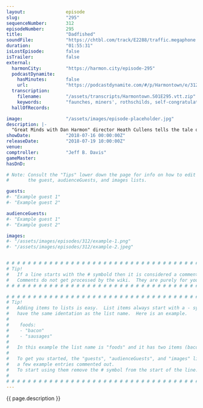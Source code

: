 ```yaml
---
layout:               episode
slug:                 "295"
sequenceNumber:       312
episodeNumber:        295
title:                "Dadfished"
soundFile:            "https://chtbl.com/track/E2288/traffic.megaphone.fm/STA8868028924.mp3?updated=1596851865"
duration:             "01:55:31"
isLostEpisode:        false
isTrailer:            false
external:
  harmonCity:         "https://harmon.city/episode-295"
  podcastDynamite:
    hasMinutes:       false
    url:              "https://podcastdynamite.com/#/p/Harmontown/e/312/295"
  transcription:
    filename:         "/assets/transcripts/Harmontown.S01E295.vtt.zip"
    keywords:         "faunches, miners', rothschilds, self-congratulatory, seligman, silverlake, hyundai, beatty, edie, heath, amin, cullen, glen, pigeons, carrier, warren, gratification, optimism, bureau, reread, dispute, hula, mining, slashed, departed"
  hallOfRecords:      

image:                "/assets/images/episode-placeholder.jpg"
description: |-
  "Great Minds with Dan Harmon" director Heath Cullens tells the tale of how he accidentally convinced Dan that he's Dan's father. Brandon Johnson is our comptroller and Steve Levy joins for a return to role playing.
showDate:             "2018-07-16 00:00:00Z"
releaseDate:          "2018-07-19 10:00:00Z"
venue:                
comptroller:          "Jeff B. Davis"
gameMaster:           
hasDnD:               

# Note: Consult the "Tips" lower down the page for info on how to edit
#       the guest, audienceGuests, and images lists.

guests:
#- "Example guest 1"
#- "Example guest 2"

audienceGuests:
#- "Example guest 1"
#- "Example guest 2"

images:
#- "/assets/images/episodes/312/example-1.png"
#- "/assets/images/episodes/312/example-2.jpeg"


# # # # # # # # # # # # # # # # # # # # # # # # # # # # # # # # # # # # # # # # # # # # #
# Tip!
#   If a line starts with the # symbold then it is considered a comment.
#   Comments do not get processed by the wiki.  They are purely for your information.
# # # # # # # # # # # # # # # # # # # # # # # # # # # # # # # # # # # # # # # # # # # # #

# # # # # # # # # # # # # # # # # # # # # # # # # # # # # # # # # # # # # # # # # # # # #
# Tip!
#   Adding items to lists is easy.  List items always start with a - symbol and have
#   have the same identation as the list name.  Here is an example.
#
#    foods:
#    - "bacon"
#    - "sausages"
#
#   In this example the list name is "foods" and it has two items (bacon, and sausages).
#
#   To get you started, the "guests", "audienceGuests", and "images" lists below have
#   a few example entries commented out.
#   To start using them remove the # symbol from the start of the line.
#
# # # # # # # # # # # # # # # # # # # # # # # # # # # # # # # # # # # # # # # # # # # # #
---
```


<!-- The episode description will be rendered here -->
{{ page.description }}

<!-- Add your content BELOW here -->
<!-- vvvvvvvvvvvvvvvvvvvvvvvvvvv -->




<!-- ^^^^^^^^^^^^^^^^^^^^^^^^^^^ -->
<!-- Add your content ABOVE here -->

<!-- The episode gallery will be rendered here -->
